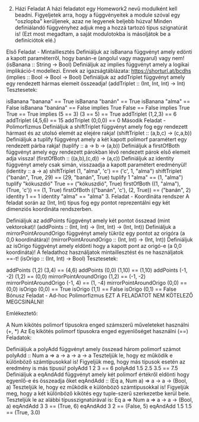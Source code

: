 2. Házi Feladat
A házi feladatot egy Homework2 nevű modulként kell beadni. Figyeljetek arra, hogy a függvényeitek a module szóval egy "oszlopba" kerüljenek, azaz ne legyenek beljebb húzva! Minden definiálandó függvényhez adjuk meg a hozzá tartozó típus szignatúrát is! (Ezt most megadtam, a saját modulotokba is másoljátok be a definíciótok elé.)

Első Feladat - Mintaillesztés
Definiáljuk az isBanana függvényt amely edönti a kapott paraméterről, hogy banán-e (angolul vagy magyarul) vagy nem! (isBanana :: String -> Bool)
Definiáljuk az implies függvényt amely a logikai implikáció-t modellezi. Ennek az igazságtáblázata: https://shorturl.at/bcdhs (implies :: Bool -> Bool -> Bool)
Definiáljuk az addTriplet függvényt amely egy rendezett hármas elemeit összeadja! (addTriplet :: (Int, Int, Int) -> Int)
Tesztesetek:

isBanana "banana" == True
isBanana "banán" == True
isBanana "alma" == False
isBanana "banána" == False
implies True False == False
implies True True == True
implies (5 == 3) (3 == 5) == True
addTriplet (1,2,3) == 6
addTriplet (4,5,6) == 15
addTriplet (0,0,0) == 0
Második Feladat - Polimorfizmus
Definiáljuk a shiftTriplet függvényt amely fog egy rendezett hármast és az utolsó elemét az elejére rakja! (shiftTriplet :: (a,b,c) -> (c,a,b))
Definiáljuk a tuplify függvényt amely a két kapott polimorf paramétert egy rendezett párba rakja! (tuplify :: a -> b -> (a,b))
Definiáljuk a firstOfBoth függvényt amely egy rendezett párokban lévő rendezett párok első elemeit adja vissza! (firstOfBoth :: ((a,b),(c,d)) -> (a,c))
Definiáljuk az identity függvényt amely csak simán, visszaadja a kapott paramétert eredményül! (identity :: a -> a)
shiftTriplet (1, "alma", 'c') == ('c', 1, "alma")
shiftTriplet ("banán", True, 29) == (29, "banán", True)
tuplify 1 "alma" == (1, "alma")
tuplify "kókuszdió" True == ("kókuszdió", True)
firstOfBoth ((1, "alma"), (True, 'c')) == (1, True)
firstOfBoth (("banán", 'c'), (2, True)) == ("banán", 2)
identity 1 == 1
identity "alma" == "alma"
3. Feladat - Koordináta rendszer
A feladat során az (Int, Int) típus fog egy pontot reprezentálni egy két dimenziós koordináta rendszerben.

Definiáljuk az addPoints függvényt amely két pontot összead (mint vektorokat)! (addPoints :: (Int, Int) -> (Int, Int) -> (Int, Int))
Definiáljuk a mirrorPointAroundOrigo függvényt amely tükröz egy pontot az origóra (a 0,0 koordinátára)! (mirrorPointAroundOrigo :: (Int, Int) -> (Int, Int))
Definiáljuk az isOrigo függvényt amely eldönti hogy a kapott pont az origó-e (a 0,0 koordináta)! A feladathoz használjatok mintaillesztést és ne használjatok ==-t! (isOrigo :: (Int, Int) -> Bool)
Tesztesetek:

addPoints (1,2) (3,4) == (4,6)
addPoints (0,0) (1,10) == (1,10)
addPoints (-1, -2) (1,2) == (0,0)
mirrorPointAroundOrigo (1,2) == (-1, -2)
mirrorPointAroundOrigo (-1, 4) == (1, -4)
mirrorPointAroundOrigo (0,0) == (0,0)
isOrigo (0,0) == True
isOrigo (1,1) == False
isOrigo (0,1) == False
Bónusz Feladat - Ad-hoc Polimorfizmus
EZT A FELADATOT NEM KÖTELEZŐ MEGCSINÁLNI!

Emlékeztető:

A Num kikötés polimorf típusokra enged számszerű műveleteket használni (+, *)
Az Eq kikötés polimorf típusokra enged egyenlőséget használni (==)
Feladatok:

Definiáljuk a polyAdd függvényt amely összead három polimorf számot polyAdd :: Num a => a -> a -> a -> a
Teszteljük le, hogy ez működik e különböző számtípusokkal is!
Figyeljük meg, hogy más típusok esetén az eredmény is más típusú!
polyAdd 1 2 3 == 6
polyAdd 1.5 2.5 3.5 == 7.5
Definiáljuk a eqAndAdd függvényt amely két polimorf értékről eldönti hogy egyenlő-e és összeadja őket eqAndAdd :: (Eq a, Num a) => a -> a -> (Bool, a)
Teszteljük le, hogy ez működik e különböző számtípusokkal is!
Figyeljük meg, hogy a két különböző kikötés egy tuple-szerű szerkezetbe kerül bele. Teszteljük le az alábbi típusszignatúrával is: Eq a => Num a => a -> a -> (Bool, a)
eqAndAdd 3 3 == (True, 6)
eqAndAdd 3 2 == (False, 5)
eqAndAdd 1.5 1.5 == (True, 3.0)